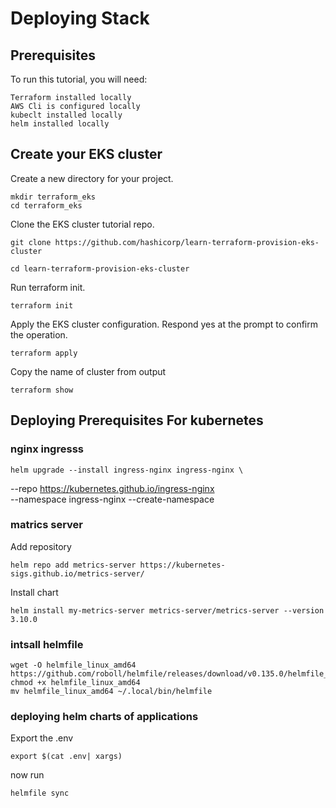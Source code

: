 # Deploying Stack 

## Prerequisites

To run this tutorial, you will need:

    Terraform installed locally
    AWS Cli is configured locally 
    kubeclt installed locally 
    helm installed locally 


## Create your EKS cluster

Create a new directory for your project.

    mkdir terraform_eks
    cd terraform_eks

Clone the EKS cluster tutorial repo.

    git clone https://github.com/hashicorp/learn-terraform-provision-eks-cluster

    cd learn-terraform-provision-eks-cluster

Run terraform init. 

    terraform init 

Apply the EKS cluster configuration. Respond yes at the prompt to confirm the operation.

    terraform apply

Copy the name of cluster from output 

    terraform show 

## Deploying Prerequisites For kubernetes

### nginx ingresss  

    helm upgrade --install ingress-nginx ingress-nginx \
  --repo https://kubernetes.github.io/ingress-nginx \
  --namespace ingress-nginx --create-namespace

### matrics server 

Add repository

    helm repo add metrics-server https://kubernetes-sigs.github.io/metrics-server/

Install chart

    helm install my-metrics-server metrics-server/metrics-server --version 3.10.0


### intsall helmfile 

    wget -O helmfile_linux_amd64 https://github.com/roboll/helmfile/releases/download/v0.135.0/helmfile_linux_amd64
    chmod +x helmfile_linux_amd64
    mv helmfile_linux_amd64 ~/.local/bin/helmfile


### deploying helm charts of applications

Export the .env

    export $(cat .env| xargs)

now run 

    helmfile sync 




